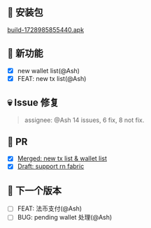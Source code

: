 ## 🚀 安装包

[build-1728985855440.apk](https://dalveywallet.s3.ap-northeast-1.amazonaws.com/release/apks/build-1728985855440.apk)

## 🎉 新功能

- [x] new wallet list(@Ash)
- [x] FEAT: new tx list(@Ash)

## 💀 Issue 修复

> assignee: @Ash 14 issues, 6 fix, 8 not fix.

## 🫵 PR

- [x] [Merged: new tx list & wallet list](https://gitlab.com/dalvey/lightwallet-mobile/-/merge_requests/138)
- [x] [Draft: support rn fabric](https://gitlab.com/dalvey/lightwallet-mobile/-/merge_requests/137)

## 📅 下一个版本

- [ ] FEAT: 法币支付(@Ash)
- [ ] BUG: pending wallet 处理(@Ash)
